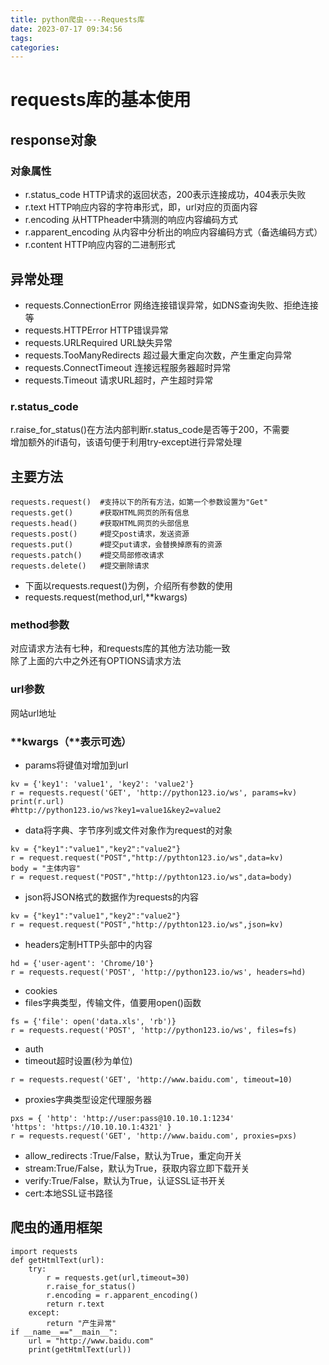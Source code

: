 ```yaml
---
title: python爬虫----Requests库
date: 2023-07-17 09:34:56
tags:
categories:
---
```

<a name="6b474650"></a>
# requests库的基本使用

<a name="c85ab9d3"></a>
## response对象

<a name="44a3f242"></a>
### 对象属性

- r.status_code HTTP请求的返回状态，200表示连接成功，404表示失败
- r.text HTTP响应内容的字符串形式，即，url对应的页面内容
- r.encoding 从HTTPheader中猜测的响应内容编码方式
- r.apparent_encoding 从内容中分析出的响应内容编码方式（备选编码方式）
- r.content HTTP响应内容的二进制形式

<a name="e449cf10"></a>
## 异常处理

- requests.ConnectionError 网络连接错误异常，如DNS查询失败、拒绝连接等
- requests.HTTPError HTTP错误异常
- requests.URLRequired URL缺失异常
- requests.TooManyRedirects 超过最大重定向次数，产生重定向异常
- requests.ConnectTimeout 连接远程服务器超时异常
- requests.Timeout 请求URL超时，产生超时异常

<a name="r.status_code"></a>
### r.status_code

r.raise_for_status()在方法内部判断r.status_code是否等于200，不需要<br />增加额外的if语句，该语句便于利用try‐except进行异常处理

<a name="162ddc62"></a>
## 主要方法

```
requests.request()  #支持以下的所有方法，如第一个参数设置为"Get"
requests.get()      #获取HTML网页的所有信息
requests.head()     #获取HTML网页的头部信息
requests.post()     #提交post请求，发送资源
requests.put()      #提交put请求，会替换掉原有的资源
requests.patch()    #提交局部修改请求
requests.delete()   #提交删除请求
```

- 下面以requests.request()为例，介绍所有参数的使用
- requests.request(method,url,**kwargs)

<a name="5f06bad4"></a>
### method参数

对应请求方法有七种，和requests库的其他方法功能一致<br />除了上面的六中之外还有OPTIONS请求方法

<a name="2b0eac5b"></a>
### url参数

网站url地址

<a name="bb92f887"></a>
### **kwargs（**表示可选）

- params将键值对增加到url

```
kv = {'key1': 'value1', 'key2': 'value2'}
r = requests.request('GET', 'http://python123.io/ws', params=kv)
print(r.url)
#http://python123.io/ws?key1=value1&key2=value2
```

- data将字典、字节序列或文件对象作为request的对象

```
kv = {"key1":"value1","key2":"value2"}
r = request.request("POST","http://pythton123.io/ws",data=kv)
body = "主体内容"
r = request.request("POST","http://pythton123.io/ws",data=body)
```

- json将JSON格式的数据作为requests的内容

```
kv = {"key1":"value1","key2":"value2"}
r = request.request("POST","http://pythton123.io/ws",json=kv)
```

- headers定制HTTP头部中的内容

```
hd = {'user‐agent': 'Chrome/10'}
r = requests.request('POST', 'http://python123.io/ws', headers=hd)
```

- cookies
- files字典类型，传输文件，值要用open()函数

```
fs = {'file': open('data.xls', 'rb')}
r = requests.request('POST', 'http://python123.io/ws', files=fs)
```

- auth
- timeout超时设置(秒为单位)

```
r = requests.request('GET', 'http://www.baidu.com', timeout=10)
```

- proxies字典类型设定代理服务器

```
pxs = { 'http': 'http://user:pass@10.10.10.1:1234'
'https': 'https://10.10.10.1:4321' }
r = requests.request('GET', 'http://www.baidu.com', proxies=pxs)
```

- allow_redirects :True/False，默认为True，重定向开关
- stream:True/False，默认为True，获取内容立即下载开关
- verify:True/False，默认为True，认证SSL证书开关
- cert:本地SSL证书路径

<a name="d2424c30"></a>
## 爬虫的通用框架

```
import requests
def getHtmlText(url):
    try:
        r = requests.get(url,timeout=30)
        r.raise_for_status()
        r.encoding = r.apparent_encoding()
        return r.text
    except:
        return "产生异常"
if __name__=="__main__":
    url = "http://www.baidu.com"
    print(getHtmlText(url))
```
